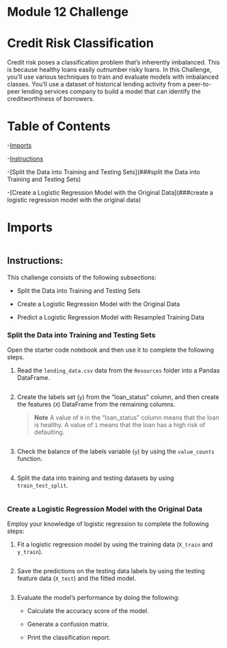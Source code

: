 # Module 12 Challenge

# Credit Risk Classification

Credit risk poses a classification problem that’s inherently imbalanced. This is because healthy loans easily outnumber risky loans. In this Challenge, you’ll use various techniques to train and evaluate models with imbalanced classes. You’ll use a dataset of historical lending activity from a peer-to-peer lending services company to build a model that can identify the creditworthiness of borrowers.

# Table of Contents

-[Imports](#imports)

-[Instructions](##instructions)

-[Split the Data into Training and Testing Sets](###split the Data into Training and Testing Sets)

-[Create a Logistic Regression Model with the Original Data](###create a logistic regression model with the original data)

# Imports

![]()

## Instructions:

This challenge consists of the following subsections:

* Split the Data into Training and Testing Sets

* Create a Logistic Regression Model with the Original Data

* Predict a Logistic Regression Model with Resampled Training Data 


### Split the Data into Training and Testing Sets

Open the starter code notebook and then use it to complete the following steps.

1. Read the `lending_data.csv` data from the `Resources` folder into a Pandas DataFrame.

![]()

2. Create the labels set (`y`)  from the “loan_status” column, and then create the features (`X`) DataFrame from the remaining columns.

    > **Note** A value of `0` in the “loan_status” column means that the loan is healthy. A value of `1` means that the loan has a high risk of defaulting.  

![]()


3. Check the balance of the labels variable (`y`) by using the `value_counts` function.

![]()

4. Split the data into training and testing datasets by using `train_test_split`.

![]()

### Create a Logistic Regression Model with the Original Data

Employ your knowledge of logistic regression to complete the following steps:

1. Fit a logistic regression model by using the training data (`X_train` and `y_train`).

![]()

2. Save the predictions on the testing data labels by using the testing feature data (`X_test`) and the fitted model.

![]()

3. Evaluate the model’s performance by doing the following:

    * Calculate the accuracy score of the model.

    * Generate a confusion matrix.

    * Print the classification report.


![]()